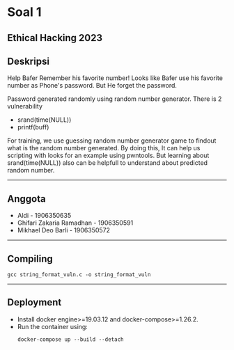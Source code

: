 # Soal 1
Ethical Hacking 2023
---
## Deskripsi
Help Bafer Remember his favorite number!
Looks like Bafer use his favorite number as Phone's password. But He forget the password.

Password generated randomly using random number generator.
There is 2 vulnerability
- srand(time(NULL))
- printf(buff)

For training, we use guessing random number generator game to findout what is the random number generated. By doing this, It can help us scripting with looks for an example using pwntools. But learning about srand(time(NULL)) also can be helpfull to understand about predicted random number.

---
## Anggota
- Aldi - 1906350635
- Ghifari Zakaria Ramadhan - 1906350591
- Mikhael Deo Barli - 1906350572	
---
## Compiling
```
gcc string_format_vuln.c -o string_format_vuln 
```
---
## Deployment
- Install docker engine>=19.03.12 and docker-compose>=1.26.2.
- Run the container using:
    ```
    docker-compose up --build --detach
    ```

